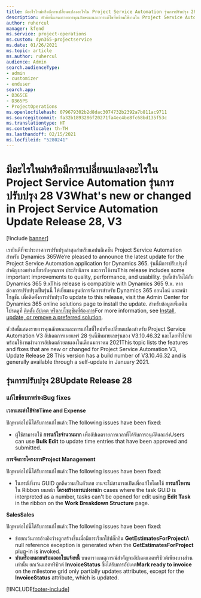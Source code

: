 ```yaml
---
title: มีอะไรใหม่หรือมีการเปลี่ยนแปลงอะไรใน Project Service Automation รุ่นการปรับปรุง 28 V3
description: หัวข้อนี้แสดงรายการคุณลักษณะและการแก้ไขที่พร้อมใช้งานใน Project Service Automation รุ่นการปรับปรุง 28 V3
author: ruhercul
manager: kfend
ms.service: project-operations
ms.custom: dyn365-projectservice
ms.date: 01/26/2021
ms.topic: article
ms.author: ruhercul
audience: Admin
search.audienceType:
- admin
- customizer
- enduser
search.app:
- D365CE
- D365PS
- ProjectOperations
ms.openlocfilehash: 079679302b2d8dac3074732b2392a7b811ac9711
ms.sourcegitcommit: fa32b1893286f20271fa4ec4be8fc68bd135f53c
ms.translationtype: HT
ms.contentlocale: th-TH
ms.lasthandoff: 02/15/2021
ms.locfileid: "5280241"
---
```

# <a name="whats-new-or-changed-in-project-service-automation-update-release-28-v3"></a><span data-ttu-id="e4366-103">มีอะไรใหม่หรือมีการเปลี่ยนแปลงอะไรใน Project Service Automation รุ่นการปรับปรุง 28 V3</span><span class="sxs-lookup"><span data-stu-id="e4366-103">What's new or changed in Project Service Automation Update Release 28, V3</span></span>

[!include [banner](../includes/psa-now-project-operations.md)]

<span data-ttu-id="e4366-104">เรายินดีที่จะประกาศการปรับปรุงล่าสุดสำหรับแอปพลิเคชัน Project Service Automation สำหรับ Dynamics 365</span><span class="sxs-lookup"><span data-stu-id="e4366-104">We’re pleased to announce the latest update for the Project Service Automation application for Dynamics 365.</span></span> <span data-ttu-id="e4366-105">รุ่นนี้มีการปรับปรุงที่สำคัญบางอย่างเกี่ยวกับคุณภาพ ประสิทธิภาพ และการใช้งาน</span><span class="sxs-lookup"><span data-stu-id="e4366-105">This release includes some important improvements to quality, performance, and usability.</span></span> <span data-ttu-id="e4366-106">รุ่นนี้เข้ากันได้กับ Dynamics 365 9.x</span><span class="sxs-lookup"><span data-stu-id="e4366-106">This release is compatible with Dynamics 365 9.x.</span></span> <span data-ttu-id="e4366-107">หากต้องการปรับปรุงเป็นรุ่นนี้ ให้เยี่ยมชมศูนย์การจัดการสำหรับ Dynamics 365 ออนไลน์ และหน้าโซลูชัน เพื่อติดตั้งการปรับปรุง</span><span class="sxs-lookup"><span data-stu-id="e4366-107">To update to this release, visit the Admin Center for Dynamics 365 online solutions page to install the update.</span></span> <span data-ttu-id="e4366-108">สำหรับข้อมูลเพิ่มเติม โปรดดูที่ [ติดตั้ง อัปเดต หรือลบโซลูชันที่ต้องการ](https://docs.microsoft.com/power-platform/admin/install-remove-preferred-solution)</span><span class="sxs-lookup"><span data-stu-id="e4366-108">For more information, see [Install, update, or remove a preferred solution](https://docs.microsoft.com/power-platform/admin/install-remove-preferred-solution).</span></span>

<span data-ttu-id="e4366-109">หัวข้อนี้แสดงรายการคุณลักษณะและการแก้ไขที่ใหม่หรือเปลี่ยนแปลงสำหรับ Project Service Automation V3 อัปเดตการเผยแพร่ 28 รุ่นนี้มีหมายเลขรุ่นของ V3.10.46.32 และโดยทั่วไปจะพร้อมใช้งานผ่านการอัปเดตด้วยตนเองในเดือนมกราคม 2021</span><span class="sxs-lookup"><span data-stu-id="e4366-109">This topic lists the features and fixes that are new or changed for Project Service Automation V3, Update Release 28 This version has a build number of V3.10.46.32 and is generally available through a self-update in January 2021.</span></span>

## <a name="update-release-28"></a><span data-ttu-id="e4366-110">รุ่นการปรับปรุง 28</span><span class="sxs-lookup"><span data-stu-id="e4366-110">Update Release 28</span></span>

### <a name="bug-fixes"></a><span data-ttu-id="e4366-111">แก้ไขข้อบกพร่อง</span><span class="sxs-lookup"><span data-stu-id="e4366-111">Bug fixes</span></span>

<span data-ttu-id="e4366-112">**เวลาและค่าใช้จ่าย**</span><span class="sxs-lookup"><span data-stu-id="e4366-112">**Time and Expense**</span></span>

<span data-ttu-id="e4366-113">ปัญหาต่อไปนี้ได้รับการแก้ไขแล้ว:</span><span class="sxs-lookup"><span data-stu-id="e4366-113">The following issues have been fixed:</span></span>

- <span data-ttu-id="e4366-114">ผู้ใช้สามารถใช้ **การแก้ไขจำนวนมาก** เพื่ออัปเดตรายการเวลาที่ได้รับการอนุมัติและส่ง</span><span class="sxs-lookup"><span data-stu-id="e4366-114">Users can use **Bulk Edit** to update time entries that have been approved and submitted.</span></span>

<span data-ttu-id="e4366-115">**การจัดการโครงการ**</span><span class="sxs-lookup"><span data-stu-id="e4366-115">**Project Management**</span></span>

<span data-ttu-id="e4366-116">ปัญหาต่อไปนี้ได้รับการแก้ไขแล้ว:</span><span class="sxs-lookup"><span data-stu-id="e4366-116">The following issues have been fixed:</span></span>

- <span data-ttu-id="e4366-117">ในกรณีที่งาน GUID ถูกตีความเป็นตัวเลข งานจะไม่สามารถเปิดเพื่อแก้ไขโดยใช้ **การแก้ไขงาน** ใน Ribbon บนหน้า **โครงสร้างการแบ่งงาน**</span><span class="sxs-lookup"><span data-stu-id="e4366-117">In cases where the task GUID is interpreted as a number, tasks can't be opened for edit using **Edit Task** in the ribbon on the **Work Breakdown Structure** page.</span></span>

<span data-ttu-id="e4366-118">**Sales**</span><span class="sxs-lookup"><span data-stu-id="e4366-118">**Sales**</span></span>

<span data-ttu-id="e4366-119">ปัญหาต่อไปนี้ได้รับการแก้ไขแล้ว:</span><span class="sxs-lookup"><span data-stu-id="e4366-119">The following issues have been fixed:</span></span>

- <span data-ttu-id="e4366-120">ข้อยกเว้นการอ้างอิงว่างถูกสร้างขึ้นเมื่อมีการเรียกใช้ปลั๊กอิน **GetEstimatesForProject**</span><span class="sxs-lookup"><span data-stu-id="e4366-120">A null reference exception is generated when the **GetEstimatesForProject** plug-in is invoked.</span></span>
- <span data-ttu-id="e4366-121">**ทำเครื่องหมายพร้อมออกใบแจ้งหนี้** บนตารางเหตุการณ์สำคัญจะอัปเดตแอตทริบิวต์เพียงบางส่วนเท่านั้น ยกเว้นแอตทริบิวต์ **InvoiceStatus** ซึ่งได้รับการอัปเดต</span><span class="sxs-lookup"><span data-stu-id="e4366-121">**Mark ready to invoice** on the milestone grid only partially updates attributes, except for the **InvoiceStatus** attribute, which is updated.</span></span>



[!INCLUDE[footer-include](../includes/footer-banner.md)]